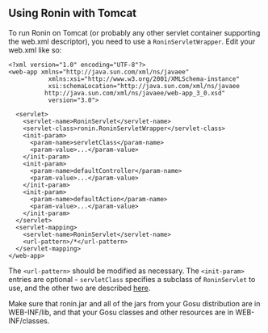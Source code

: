 ## Using Ronin with Tomcat ##

To run Ronin on Tomcat (or probably any other servlet container supporting the web.xml descriptor), you need to use a `RoninServletWrapper`.  Edit your web.xml like so:

```
<?xml version="1.0" encoding="UTF-8"?>
<web-app xmlns="http://java.sun.com/xml/ns/javaee"
           xmlns:xsi="http://www.w3.org/2001/XMLSchema-instance"
           xsi:schemaLocation="http://java.sun.com/xml/ns/javaee
		  http://java.sun.com/xml/ns/javaee/web-app_3_0.xsd"
           version="3.0">

  <servlet>
    <servlet-name>RoninServlet</servlet-name>
    <servlet-class>ronin.RoninServletWrapper</servlet-class>
    <init-param>
      <param-name>servletClass</param-name>
      <param-value>...</param-value>
    </init-param>
    <init-param>
      <param-name>defaultController</param-name>
      <param-value>...</param-value>
    </init-param>
    <init-param>
      <param-name>defaultAction</param-name>
      <param-value>...</param-value>
    </init-param>
  </servlet>
  <servlet-mapping>
    <servlet-name>RoninServlet</servlet-name>
    <url-pattern>/*</url-pattern>
  </servlet-mapping>
</web-app>
```

The `<url-pattern>` should be modified as necessary.  The `<init-param>` entries are optional - `servletClass` specifies a subclass of `RoninServlet` to use, and the other two are described [here](ServerConfiguration.md).

Make sure that ronin.jar and all of the jars from your Gosu distribution are in WEB-INF/lib, and that your Gosu classes and other resources are in WEB-INF/classes.